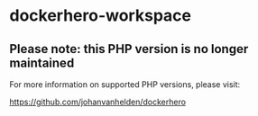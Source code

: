 # dockerhero-workspace

## Please note: this PHP version is no longer maintained

For more information on supported PHP versions, please visit:

https://github.com/johanvanhelden/dockerhero
